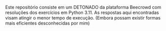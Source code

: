 Este repositório consiste em um DETONADO da plataforma Beecrowd com resoluções dos exercícios em Python 3.11. As respostas aqui encontradas visam atingir o menor tempo de execução. (Embora possam existir formas mais eficientes desconhecidas por mim)
